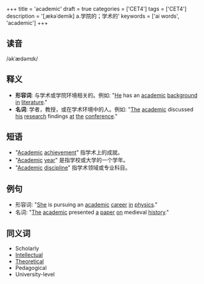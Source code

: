 +++
title = 'academic'
draft = true
categories = ['CET4']
tags = ['CET4']
description = '[ˌækəˈdemik] a.学院的；学术的'
keywords = ['ai words', 'academic']
+++

## 读音
/əkˈædəmɪk/

## 释义
- **形容词**: 与学术或学院环境相关的。例如: "[He](/post/he/) has an [academic](/post/academic/) [background](/post/background/) [in](/post/in/) [literature](/post/literature/)."
- **名词**: 学者，教授，或在学术环境中的人。例如: "[The](/post/the/) [academic](/post/academic/) discussed [his](/post/his/) [research](/post/research/) findings [at](/post/at/) [the](/post/the/) [conference](/post/conference/)."

## 短语
- "[Academic](/post/academic/) [achievement](/post/achievement/)" 指学术上的成就。
- "[Academic](/post/academic/) [year](/post/year/)" 是指学校或大学的一个学年。
- "[Academic](/post/academic/) [discipline](/post/discipline/)" 指学术领域或专业科目。

## 例句
- 形容词: "[She](/post/she/) is pursuing an [academic](/post/academic/) [career](/post/career/) [in](/post/in/) [physics](/post/physics/)."
- 名词: "[The](/post/the/) [academic](/post/academic/) presented [a](/post/a/) [paper](/post/paper/) [on](/post/on/) medieval [history](/post/history/)."

## 同义词
- Scholarly
- [Intellectual](/post/intellectual/)
- [Theoretical](/post/theoretical/)
- Pedagogical
- University-level
